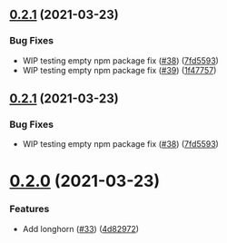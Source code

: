 ## [0.2.1](https://github.com/unmango/pulumi-apps/compare/v0.2.0...v0.2.1) (2021-03-23)


### Bug Fixes

* WIP testing empty npm package fix ([#38](https://github.com/unmango/pulumi-apps/issues/38)) ([7fd5593](https://github.com/unmango/pulumi-apps/commit/7fd55939f8b5efee21abd89384d555cea3776417))
* WIP testing empty npm package fix ([#39](https://github.com/unmango/pulumi-apps/issues/39)) ([1f47757](https://github.com/unmango/pulumi-apps/commit/1f477579d2263a6fe173b3b16bf4d2499a700b50))

## [0.2.1](https://github.com/unmango/pulumi-apps/compare/v0.2.0...v0.2.1) (2021-03-23)


### Bug Fixes

* WIP testing empty npm package fix ([#38](https://github.com/unmango/pulumi-apps/issues/38)) ([7fd5593](https://github.com/unmango/pulumi-apps/commit/7fd55939f8b5efee21abd89384d555cea3776417))

# [0.2.0](https://github.com/unmango/pulumi-apps/compare/v0.1.7...v0.2.0) (2021-03-23)


### Features

* Add longhorn ([#33](https://github.com/unmango/pulumi-apps/issues/33)) ([4d82972](https://github.com/unmango/pulumi-apps/commit/4d8297276d27df691dd0b0b5b6e1774a178c17b8))
